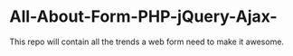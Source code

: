 # All-About-Form-PHP-jQuery-Ajax-
This repo will contain all the trends a web form need to make it awesome.
